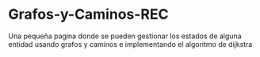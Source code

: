 # Grafos-y-Caminos-REC
Una pequeña pagina donde se pueden gestionar los estados de alguna entidad usando grafos y caminos e implementando el algoritmo de dijkstra
